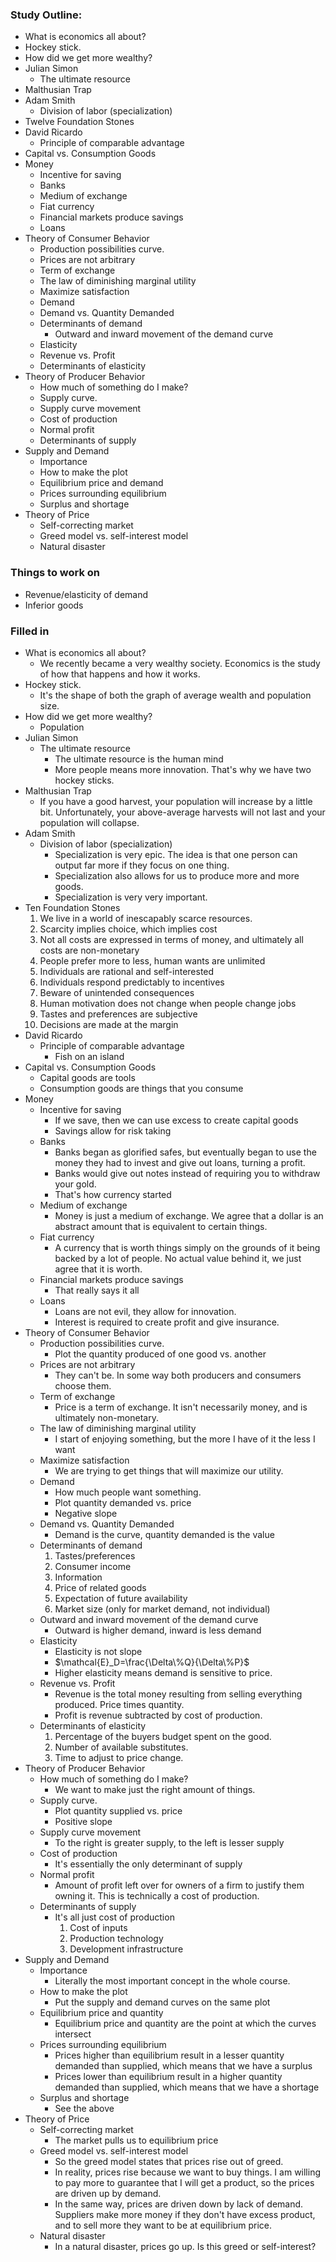 ### Study Outline:
- What is economics all about?
- Hockey stick.
- How did we get more wealthy?
- Julian Simon
	- The ultimate resource
- Malthusian Trap
- Adam Smith
	- Division of labor (specialization)
- Twelve Foundation Stones
- David Ricardo
	- Principle of comparable advantage
- Capital vs. Consumption Goods
- Money
	- Incentive for saving
	- Banks
	- Medium of exchange
	- Fiat currency
	- Financial markets produce savings
	- Loans
- Theory of Consumer Behavior
	- Production possibilities curve.
	- Prices are not arbitrary
	- Term of exchange
	- The law of diminishing marginal utility
	- Maximize satisfaction
	- Demand
	- Demand vs. Quantity Demanded
	- Determinants of demand
		- Outward and inward movement of the demand curve
	- Elasticity
	- Revenue vs. Profit
	- Determinants of elasticity
- Theory of Producer Behavior
	- How much of something do I make?
	- Supply curve.
	- Supply curve movement
	- Cost of production
	- Normal profit
	- Determinants of supply
- Supply and Demand
	- Importance
	- How to make the plot
	- Equilibrium price and demand
	- Prices surrounding equilibrium
	- Surplus and shortage
- Theory of Price
	- Self-correcting market
	- Greed model vs. self-interest model
	- Natural disaster

### Things to work on
- Revenue/elasticity of demand
- Inferior goods
### Filled in
- What is economics all about?
	- We recently became a very wealthy society. Economics is the study of how that happens and how it works.
- Hockey stick.
	- It's the shape of both the graph of average wealth and population size.
- How did we get more wealthy?
	- Population
- Julian Simon
	- The ultimate resource
		- The ultimate resource is the human mind
		- More people means more innovation. That's why we have two hockey sticks.
- Malthusian Trap
	- If you have a good harvest, your population will increase by a little bit. Unfortunately, your above-average harvests will not last and your population will collapse.
- Adam Smith
	- Division of labor (specialization)
		- Specialization is very epic. The idea is that one person can output far more if they focus on one thing.
		- Specialization also allows for us to produce more and more goods.
		- Specialization is very very important.
- Ten Foundation Stones
	1. We live in a world of inescapably scarce resources.
	2. Scarcity implies choice, which implies cost
	3. Not all costs are expressed in terms of money, and ultimately all costs are non-monetary
	4. People prefer more to less, human wants are unlimited
	5. Individuals are rational and self-interested
	6. Individuals respond predictably to incentives
	7. Beware of unintended consequences
	8. Human motivation does not change when people change jobs
	9. Tastes and preferences are subjective
	10. Decisions are made at the margin
- David Ricardo
	- Principle of comparable advantage
		- Fish on an island
- Capital vs. Consumption Goods
	- Capital goods are tools
	- Consumption goods are things that you consume
- Money
	- Incentive for saving
		- If we save, then we can use excess to create capital goods
		- Savings allow for risk taking
	- Banks
		- Banks began as glorified safes, but eventually began to use the money they had to invest and give out loans, turning a profit.
		- Banks would give out notes instead of requiring you to withdraw your gold.
		- That's how currency started
	- Medium of exchange
		- Money is just a medium of exchange. We agree that a dollar is an abstract amount that is equivalent to certain things.
	- Fiat currency
		- A currency that is worth things simply on the grounds of it being backed by a lot of people. No actual value behind it, we just agree that it is worth.
	- Financial markets produce savings
		- That really says it all
	- Loans
		- Loans are not evil, they allow for innovation.
		- Interest is required to create profit and give insurance.
- Theory of Consumer Behavior
	- Production possibilities curve.
		- Plot the quantity produced of one good vs. another
	- Prices are not arbitrary
		- They can't be. In some way both producers and consumers choose them.
	- Term of exchange
		- Price is a term of exchange. It isn't necessarily money, and is ultimately non-monetary.
	- The law of diminishing marginal utility
		- I start of enjoying something, but the more I have of it the less I want
	- Maximize satisfaction
		- We are trying to get things that will maximize our utility.
	- Demand
		- How much people want something.
		- Plot quantity demanded vs. price
		- Negative slope
	- Demand vs. Quantity Demanded
		- Demand is the curve, quantity demanded is the value
	- Determinants of demand
		1. Tastes/preferences
		2. Consumer income
		3. Information
		4. Price of related goods
		5. Expectation of future availability
		6. Market size (only for market demand, not individual)
	- Outward and inward movement of the demand curve
		- Outward is higher demand, inward is less demand
	- Elasticity
		- Elasticity is not slope
		- $\mathcal{E}_D=\frac{\Delta\%Q}{\Delta\%P}$
		- Higher elasticity means demand is sensitive to price.
	- Revenue vs. Profit
		- Revenue is the total money resulting from selling everything produced. Price times quantity.
		- Profit is revenue subtracted by cost of production.
	- Determinants of elasticity
		1. Percentage of the buyers budget spent on the good.
		2. Number of available substitutes.
		3. Time to adjust to price change.
- Theory of Producer Behavior
	- How much of something do I make?
		- We want to make just the right amount of things.
	- Supply curve.
		- Plot quantity supplied vs. price
		- Positive slope
	- Supply curve movement
		- To the right is greater supply, to the left is lesser supply
	- Cost of production
		- It's essentially the only determinant of supply
	- Normal profit
		- Amount of profit left over for owners of a firm to justify them owning it. This is technically a cost of production.
	- Determinants of supply
		- It's all just cost of production
			1. Cost of inputs
			2. Production technology
			3. Development infrastructure
- Supply and Demand
	- Importance
		- Literally the most important concept in the whole course.
	- How to make the plot
		- Put the supply and demand curves on the same plot
	- Equilibrium price and quantity
		- Equilibrium price and quantity are the point at which the curves intersect
	- Prices surrounding equilibrium
		- Prices higher than equilibrium result in a lesser quantity demanded than supplied, which means that we have a surplus
		- Prices lower than equilibrium result in a higher quantity demanded than supplied, which means that we have a shortage
	- Surplus and shortage
		- See the above
- Theory of Price
	- Self-correcting market
		- The market pulls us to equilibrium price
	- Greed model vs. self-interest model
		- So the greed model states that prices rise out of greed.
		- In reality, prices rise because we want to buy things. I am willing to pay more to guarantee that I will get a product, so the prices are driven up by demand.
		- In the same way, prices are driven down by lack of demand. Suppliers make more money if they don't have excess product, and to sell more they want to be at equilibrium price.
	- Natural disaster
		- In a natural disaster, prices go up. Is this greed or self-interest? 
